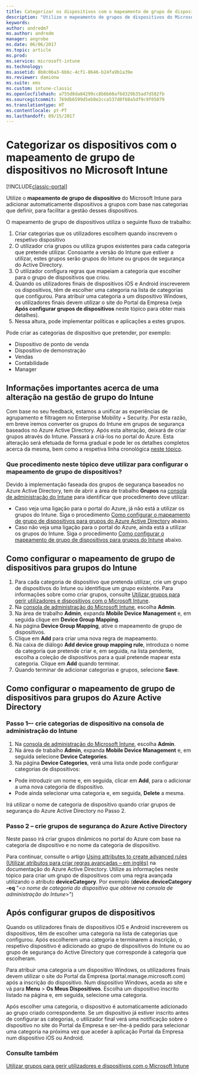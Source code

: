 ```yaml
---
title: Categorizar os dispositivos com o mapeamento de grupo de dispositivos
description: "Utilize o mapeamento de grupos de dispositivos do Microsoft Intune para agrupar dispositivos em categorias definidas por si, para facilitar a gestão desses dispositivos."
keywords: 
author: andredm7
ms.author: andredm
manager: angrobe
ms.date: 06/06/2017
ms.topic: article
ms.prod: 
ms.service: microsoft-intune
ms.technology: 
ms.assetid: 8b8c06a3-6b6c-4cf1-8646-b24fa9b1a39e
ms.reviewer: damionw
ms.suite: ems
ms.custom: intune-classic
ms.openlocfilehash: a755d8da84299cc8b6b60af6d329b35ad7d582fb
ms.sourcegitcommit: 769db6599d5eb0e2cca537d0f60a5df9c9f05079
ms.translationtype: HT
ms.contentlocale: pt-PT
ms.lasthandoff: 09/15/2017
---
```

# <a name="categorize-devices-with-device-group-mapping-in-microsoft-intune"></a>Categorizar os dispositivos com o mapeamento de grupo de dispositivos no Microsoft Intune

[!INCLUDE[classic-portal](../includes/classic-portal.md)]

Utilize o **mapeamento de grupo de dispositivo** do Microsoft Intune para adicionar automaticamente dispositivos a grupos com base nas categorias que definir, para facilitar a gestão desses dispositivos. 

O mapeamento de grupo de dispositivos utiliza o seguinte fluxo de trabalho:
1. Criar categorias que os utilizadores escolhem quando inscrevem o respetivo dispositivo
2. O utilizador cria grupos ou utiliza grupos existentes para cada categoria que pretende utilizar. Consoante a versão do Intune que estiver a utilizar, estes grupos serão grupos do Intune ou grupos de segurança do Active Directory.
2. O utilizador configura regras que mapeiam a categoria que escolher para o grupo de dispositivos que criou.
3. Quando os utilizadores finais de dispositivos iOS e Android inscreverem os dispositivos, têm de escolher uma categoria na lista de categorias que configurou. Para atribuir uma categoria a um dispositivo Windows, os utilizadores finais devem utilizar o site do Portal da Empresa (veja **Após configurar grupos de dispositivos** neste tópico para obter mais detalhes).
4. Nessa altura, pode implementar políticas e aplicações a estes grupos.

Pode criar as categorias de dispositivo que pretender, por exemplo:
* Dispositivo de ponto de venda
* Dispositivo de demonstração
* Vendas
* Contabilidade
* Manager

## <a name="important-information-about-a-change-in-group-management-for-intune"></a>Informações importantes acerca de uma alteração na gestão de grupo do Intune

Com base no seu feedback, estamos a unificar as experiências de agrupamento e filtragem no Enterprise Mobility + Security. Por esta razão, em breve iremos converter os grupos do Intune em grupos de segurança baseados no Azure Active Directory. Após esta alteração, deixará de criar grupos através do Intune. Passará a criá-los no portal do Azure. Esta alteração será efetuada de forma gradual e pode ler os detalhes completos acerca da mesma, bem como a respetiva linha cronológica [neste tópico](use-groups-to-manage-users-and-devices-with-microsoft-intune.md).

### <a name="which-procedure-in-this-topic-should-you-use-to-configure-device-group-mapping"></a>Que procedimento neste tópico deve utilizar para configurar o mapeamento de grupo de dispositivos?

Devido à implementação faseada dos grupos de segurança baseados no Azure Active Directory, tem de abrir a área de trabalho **Grupos** na [consola de administração do Intune](https://manage.microsoft.com) para identificar que procedimento deve utilizar:

-  Caso veja uma ligação para o portal do Azure, já não está a utilizar os grupos do Intune. Siga o procedimento [Como configurar o mapeamento de grupo de dispositivos para grupos do Azure Active Directory](/intune-classic/deploy-use/categorize-devices-with-device-group-mapping-in-microsoft-intune#how-to-configure-device-group-mapping-for-azure-active-directory-groups) abaixo.
-  Caso não veja uma ligação para o portal do Azure, ainda está a utilizar os grupos do Intune. Siga o procedimento [Como configurar o mapeamento de grupo de dispositivos para grupos do Intune](/intune-classic/deploy-use/categorize-devices-with-device-group-mapping-in-microsoft-intune#how-to-configure-device-group-mapping-for-intune-groups) abaixo.

## <a name="how-to-configure-device-group-mapping-for-intune-groups"></a>Como configurar o mapeamento de grupo de dispositivos para grupos do Intune
1. Para cada categoria de dispositivo que pretenda utilizar, crie um grupo de dispositivos do Intune ou identifique um grupo existente. Para informações sobre como criar grupos, consulte [Utilizar grupos para gerir utilizadores e dispositivos com o Microsoft Intune](use-groups-to-manage-users-and-devices-with-microsoft-intune.md).
2. Na [consola de administração do Microsoft Intune](https://manage.microsoft.com), escolha **Admin**.
3. Na área de trabalho **Admin**, expanda **Mobile Device Management** e, em seguida clique em **Device Group Mapping**.
4. Na página **Device Group Mapping**, ative o mapeamento de grupo de dispositivos.
5. Clique em **Add** para criar uma nova regra de mapeamento.
6. Na caixa de diálogo **Add device group mapping rule**, introduza o nome da categoria que pretende criar e, em seguida, na lista pendente, escolha a coleção de dispositivos para a qual pretende mapear esta categoria. Clique em **Add** quando terminar.
7. Quando terminar de adicionar categorias e grupos, selecione **Save**.



## <a name="how-to-configure-device-group-mapping-for-azure-active-directory-groups"></a>Como configurar o mapeamento de grupo de dispositivos para grupos do Azure Active Directory

### <a name="step-1---create-device-categories-in-the-intune-administration-console"></a>Passo 1–- crie categorias de dispositivo na consola de administração do Intune
1. Na [consola de administração do Microsoft Intune](https://manage.microsoft.com), escolha **Admin**.
3. Na área de trabalho **Admin**, expanda **Mobile Device Management** e, em seguida selecione **Device Categories**.
4. Na página **Device Categories**, verá uma lista onde pode configurar categorias de dispositivos: 
- Pode introduzir um nome e, em seguida, clicar em **Add**, para o adicionar a uma nova categoria de dispositivo.
- Pode ainda selecionar uma categoria e, em seguida, **Delete** a mesma.

Irá utilizar o nome de categoria de dispositivo quando criar grupos de segurança do Azure Active Directory no Passo 2.

### <a name="step-2---create-azure-active-directory-security-groups"></a>Passo 2 – crie grupos de segurança do Azure Active Directory

Neste passo irá criar grupos dinâmicos no portal do Azure com base na categoria de dispositivo e no nome da categoria de dispositivo.

Para continuar, consulte o artigo [Using attributes to create advanced rules (Utilizar atributos para criar regras avançadas – em inglês)](https://azure.microsoft.com/documentation/articles/active-directory-accessmanagement-groups-with-advanced-rules/#using-attributes-to-create-rules-for-device-objects) na documentação do Azure Active Directory.
Utilize as informações neste tópico para criar um grupo de dispositivos com uma regra avançada utilizando o atributo **deviceCategory**.
Por exemplo (**device.deviceCategory -eq** "<*o nome de categoria do dispositivo que obteve na consola de administração do Intune*>")


## <a name="after-you-configure-device-groups"></a>Após configurar grupos de dispositivos

Quando os utilizadores finais de dispositivos iOS e Android inscreverem os dispositivos, têm de escolher uma categoria na lista de categorias que configurou. Após escolherem uma categoria e terminarem a inscrição, o respetivo dispositivo é adicionado ao grupo de dispositivos do Intune ou ao grupo de segurança do Active Directory que corresponde à categoria que escolheram.

Para atribuir uma categoria a um dispositivo Windows, os utilizadores finais devem utilizar o site do Portal da Empresa (portal.manage.microsoft.com) após a inscrição do dispositivo. Num dispositivo Windows, aceda ao site e vá para **Menu** > **Os Meus Dispositivos**. Escolha um dispositivo inscrito listado na página e, em seguida, selecione uma categoria. 

Após escolher uma categoria, o dispositivo é automaticamente adicionado ao grupo criado correspondente. Se um dispositivo já estiver inscrito antes de configurar as categorias, o utilizador final verá uma notificação sobre o dispositivo no site do Portal da Empresa e ser-lhe-á pedido para selecionar uma categoria na próxima vez que aceder à aplicação Portal da Empresa num dispositivo iOS ou Android.



### <a name="see-also"></a>Consulte também
[Utilizar grupos para gerir utilizadores e dispositivos com o Microsoft Intune](use-groups-to-manage-users-and-devices-with-microsoft-intune.md)
